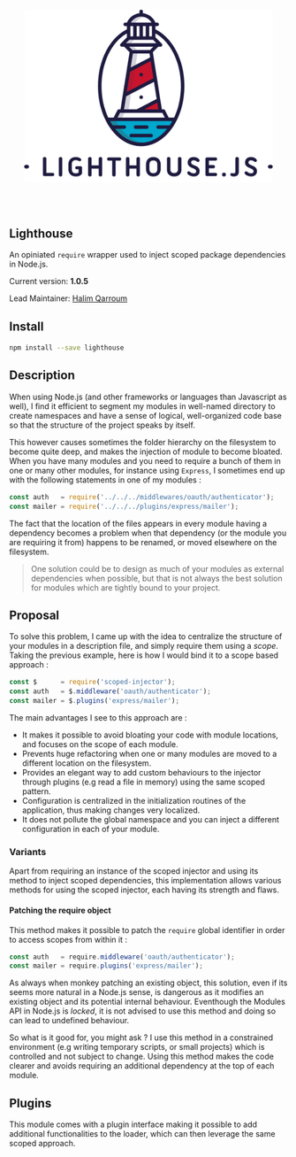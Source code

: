 <br/><br/>
<p align="center">
 <img width="450" src="lighthouse.png" />
</p>
<br/><br/>

## Lighthouse

An opiniated `require` wrapper used to inject scoped package dependencies in Node.js.

Current version: **1.0.5**

Lead Maintainer: [Halim Qarroum](mailto:hqm.post@gmail.com)

## Install

```bash
npm install --save lighthouse
```

## Description

When using Node.js (and other frameworks or languages than Javascript as well), I find it efficient to segment my modules in well-named directory to create namespaces and have a sense of logical, well-organized code base so that the structure of the project speaks by itself.

This however causes sometimes the folder hierarchy on the filesystem to become quite deep, and makes the injection of module to become bloated. When you have many modules and you need to require a bunch of them in one or many other modules, for instance using `Express`, I sometimes end up with the following statements in one of my modules :

```javascript
const auth   = require('../../../middlewares/oauth/authenticator');
const mailer = require('../../../plugins/express/mailer');
```

The fact that the location of the files appears in every module having a dependency becomes a problem when that dependency (or the module you are requiring it from) happens to be renamed, or moved elsewhere on the filesystem.

> One solution could be to design as much of your modules as external dependencies when possible, but that is not always the best solution for modules which are tightly bound to your project.

## Proposal

To solve this problem, I came up with the idea to centralize the structure of your modules in a description file, and simply require them using a *scope*. Taking the previous example, here is how I would bind it to a scope based approach :

```javascript
const $      = require('scoped-injector');
const auth   = $.middleware('oauth/authenticator');
const mailer = $.plugins('express/mailer');
```

The main advantages I see to this approach are :

 * It makes it possible to avoid bloating your code with module locations, and focuses on the scope of each module.
 * Prevents huge refactoring when one or many modules are moved to a different location on the filesystem.
 * Provides an elegant way to add custom behaviours to the injector through plugins (e.g read a file in memory) using the same scoped pattern.
 * Configuration is centralized in the initialization routines of the application, thus making changes very localized.
 * It does not pollute the global namespace and you can inject a different configuration in each of your module.

### Variants

Apart from requiring an instance of the scoped injector and using its method to inject scoped dependencies, this implementation allows various methods for using the scoped injector, each having its strength and flaws.

#### Patching the require object

This method makes it possible to patch the `require` global identifier in order to access scopes from within it :

```javascript
const auth   = require.middleware('oauth/authenticator');
const mailer = require.plugins('express/mailer');
```

As always when monkey patching an existing object, this solution, even if its seems more natural in a Node.js sense, is dangerous as it modifies an existing object and its potential internal behaviour. Eventhough the Modules API in Node.js is *locked*, it is not advised to use this method and doing so can lead to undefined behaviour.

So what is it good for, you might ask ? I use this method in a constrained environment (e.g writing temporary scripts, or small projects) which is controlled and not subject to change. Using this method makes the code clearer and avoids requiring an additional dependency at the top of each module.

## Plugins

This module comes with a plugin interface making it possible to add additional functionalities to the loader, which can then leverage the same scoped approach.
